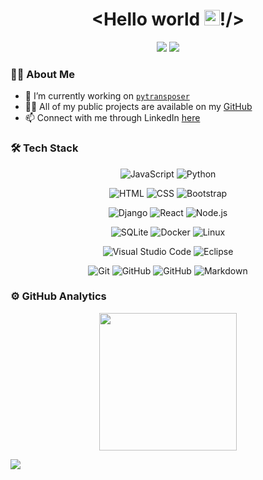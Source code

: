 <h1 align="center">&lt;Hello world <img src="https://media.giphy.com/media/hvRJCLFzcasrR4ia7z/giphy.gif" width="25px">!/&gt;</h1>


<p align="center">
<a href="https://bfrangi.github.io/"><img src="https://img.shields.io/badge/-Portfolio-3423A6?style=flat-square&logo=Google-Chrome&logoColor=white"/></a>
<a href="https://www.linkedin.com/in/bernat-frangi-767748225/"><img src="https://img.shields.io/badge/-Linkedin-0077B5?style=flat-square&logo=LinkedIn&logoColor=white"/></a>
<!--<a href="mailto:"><img src="https://img.shields.io/badge/-Email-D14836?style=flat-square&logo=Gmail&logoColor=white"/></a>-->
</p>

<!-- ![](https://komarev.com/ghpvc/?username=bfrangi&color=green) -->

### 👨🏻 About Me

- 🔭 I’m currently working on [`pytransposer`](https://github.com/bfrangi/pytransposer)
- 👨‍💻 All of my public projects are available on my [GitHub](https://github.com/bfrangi?tab=repositories)
- 📫 Connect with me through LinkedIn [here](https://www.linkedin.com/in/bernat-frangi-767748225/)


### 🛠 Tech Stack

<p align="center">
<img src="https://img.shields.io/badge/-JavaScript-333333?style=flat&logo=javascript" alt="JavaScript"/>
<img src="https://img.shields.io/badge/-Python-333333?style=flat&logo=python" alt="Python"/>
</p>

<p align="center">
<img src="https://img.shields.io/badge/-HTML-333333?style=flat&logo=HTML5" alt="HTML"/>
<img src="https://img.shields.io/badge/-CSS-333333?style=flat&logo=CSS3&logoColor=1572B6" alt="CSS"/>
<img src="https://img.shields.io/badge/-Bootstrap-333333?style=flat&logo=bootstrap&logoColor=563D7C" alt="Bootstrap"/>
</p>

<p align="center">
<img src="https://img.shields.io/badge/-Django-333333?style=flat&logo=django" alt="Django"/>
<img src="https://img.shields.io/badge/-React%20Native-333333?style=flat&logo=react" alt="React"/>
<img src="https://img.shields.io/badge/-Node.js-333333?style=flat&logo=node.js" alt="Node.js"/>
</p>


<p align="center">
<img src="https://img.shields.io/badge/-SQLite-333333?style=flat&logo=sqlite" alt="SQLite"/>
<img src="https://img.shields.io/badge/-Docker-333333?style=flat&logo=docker" alt="Docker"/>
<img src="https://img.shields.io/badge/-Linux-333333?style=flat&logo=linux" alt="Linux"/>
</p>

<p align="center">
<img src="https://img.shields.io/badge/-Visual%20Studio%20Code-333333?style=flat&logo=visual-studio-code&logoColor=007ACC" alt="Visual Studio Code"/>
<img src="https://img.shields.io/badge/-Eclipse-333333?style=flat&logo=eclipse-ide&logoColor=2C2255" alt="Eclipse"/>
</p>

<p align="center">
<img src="https://img.shields.io/badge/-Git-333333?style=flat&logo=git" alt="Git"/>
<img src="https://img.shields.io/badge/-GitHub-333333?style=flat&logo=github" alt="GitHub"/>
<img src="https://img.shields.io/badge/-GitLab-333333?style=flat&logo=gitlab" alt="GitHub"/>
<img src="https://img.shields.io/badge/-Markdown-333333?style=flat&logo=markdown" alt="Markdown"/>
</p>

### ⚙️ GitHub Analytics

<p align="center">
<a href="https://github.com/bfrangi">
  <img height="220em" src="https://github-readme-stats-eight-theta.vercel.app/api?username=bfrangi&show_icons=true&theme=ayu-mirage&include_all_commits=true&count_private=true" />
  <!-- <img height="180em" src="https://github-readme-stats-eight-theta.vercel.app/api/top-langs/?username=bfrangi&layout=compact&langs_count=20&exclude_langs=&theme=ayu-mirage" /> -->
</a>
</p>


![](https://hit.yhype.me/github/profile?user_id=82199014)
